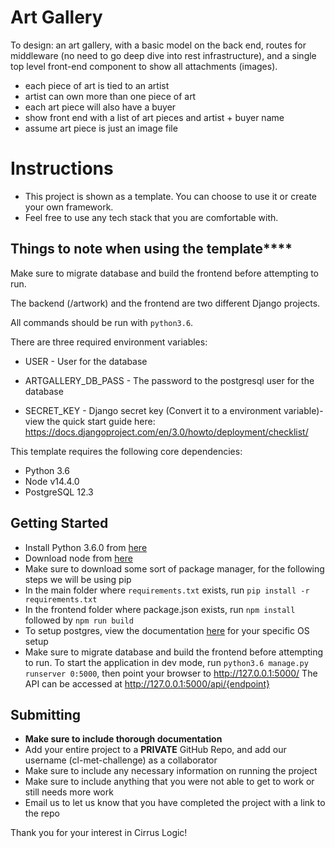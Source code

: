 # Art Gallery

To design: an art gallery, with a basic model on the back end, routes for middleware (no need to go deep dive into rest infrastructure), and a single top level front-end component to show all attachments (images). 

- each piece of art is tied to an artist
- artist can own more than one piece of art
- each art piece will also have a buyer
- show front end with a list of art pieces and artist + buyer name
- assume art piece is just an image file

# Instructions
- This project is shown as a template.  You can choose to use it or create your own framework.
- Feel free to use any tech stack that you are comfortable with.

## Things to note when using the template****

Make sure to migrate database and build the frontend before attempting to run.

The backend (/artwork) and the frontend are two different Django projects.

All commands should be run with `python3.6`.

There are three required environment variables: 

- USER - User for the database

- ARTGALLERY_DB_PASS - The password to the postgresql user for the database

- SECRET_KEY - Django secret key (Convert it to a environment variable)- view the quick start guide here: https://docs.djangoproject.com/en/3.0/howto/deployment/checklist/

This template requires the following core dependencies:

- Python 3.6
- Node v14.4.0
- PostgreSQL 12.3

## Getting Started

- Install Python 3.6.0 from [here](https://www.python.org/downloads/release/python-360/)
- Download node from [here](https://nodejs.org/download/release/v14.4.0/)
- Make sure to download some sort of package manager, for the following steps we will be using pip
- In the main folder where `requirements.txt` exists, run `pip install -r requirements.txt`
- In the frontend folder where package.json exists, run `npm install` followed by `npm run build`
- To setup postgres, view the documentation [here](https://www.postgresql.org/docs/12/index.html) for your specific OS setup
- Make sure to migrate database and build the frontend before attempting to run.
To start the application in dev mode, run `python3.6 manage.py runserver 0:5000`, then point your browser to http://127.0.0.1:5000/
The API can be accessed at http://127.0.0.1:5000/api/{endpoint}

## Submitting

- **Make sure to include thorough documentation**
- Add your entire project to a **PRIVATE** GitHub Repo, and add our username (cl-met-challenge) as a collaborator
- Make sure to include any necessary information on running the project
- Make sure to include anything that you were not able to get to work or still needs more work
- Email us to let us know that you have completed the project with a link to the repo

Thank you for your interest in Cirrus Logic!
